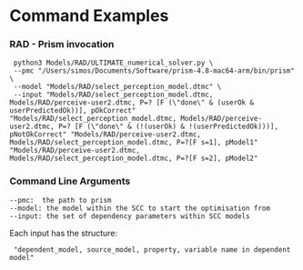 # Command Examples

### RAD - Prism invocation
     
     python3 Models/RAD/ULTIMATE_numerical_solver.py \
     --pmc "/Users/simos/Documents/Software/prism-4.8-mac64-arm/bin/prism" \
     --model "Models/RAD/select_perception_model.dtmc" \
     --input "Models/RAD/select_perception_model.dtmc, Models/RAD/perceive-user2.dtmc, P=? [F (\"done\" & (userOk & userPredictedOk))], pOkCorrect" "Models/RAD/select_perception_model.dtmc, Models/RAD/perceive-user2.dtmc, P=? [F (\"done\" & (!(userOk) & !(userPredictedOk)))], pNotOkCorrect" "Models/RAD/perceive-user2.dtmc, Models/RAD/select_perception_model.dtmc, P=?[F s=1], pModel1" "Models/RAD/perceive-user2.dtmc, Models/RAD/select_perception_model.dtmc, P=?[F s=2], pModel2"

### Command Line Arguments

    --pmc:  the path to prism
    --model: the model within the SCC to start the optimisation from
    --input: the set of dependency parameters within SCC models

Each input has the structure:
     
     "dependent_model, source_model, property, variable name in dependent model"